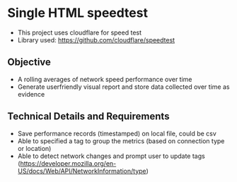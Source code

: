 # Single HTML speedtest

- This project uses cloudflare for speed test
- Library used: https://github.com/cloudflare/speedtest

## Objective

- A rolling averages of network speed performance over time
- Generate userfriendly visual report and store data collected over time as evidence

## Technical Details and Requirements

- Save performance records (timestamped) on local file, could be csv
- Able to specified a tag to group the metrics (based on connection type or location)
- Able to detect network changes and prompt user to update tags (https://developer.mozilla.org/en-US/docs/Web/API/NetworkInformation/type)